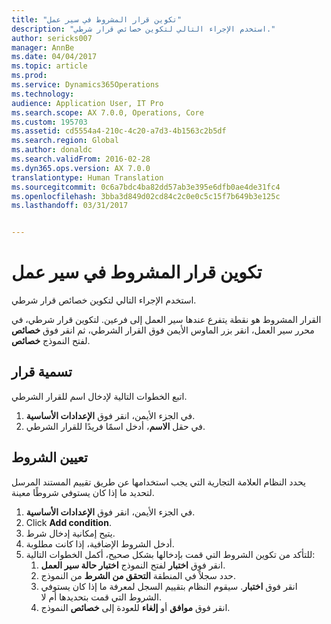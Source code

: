 ```yaml
---
title: "تكوين قرار المشروط في سير عمل"
description: "استخدم الإجراء التالي لتكوين خصائص قرار شرطي."
author: sericks007
manager: AnnBe
ms.date: 04/04/2017
ms.topic: article
ms.prod: 
ms.service: Dynamics365Operations
ms.technology: 
audience: Application User, IT Pro
ms.search.scope: AX 7.0.0, Operations, Core
ms.custom: 195703
ms.assetid: cd5554a4-210c-4c20-a7d3-4b1563c2b5df
ms.search.region: Global
ms.author: donaldc
ms.search.validFrom: 2016-02-28
ms.dyn365.ops.version: AX 7.0.0
translationtype: Human Translation
ms.sourcegitcommit: 0c6a7bdc4ba82dd57ab3e395e6dfb0ae4de31fc4
ms.openlocfilehash: 3bba3d849d02cd84c2c0e0c5c15f7b649b3e125c
ms.lasthandoff: 03/31/2017


---
```


# <a name="configure-a-conditional-decision-in-a-workflow"></a>تكوين قرار المشروط في سير عمل

استخدم الإجراء التالي لتكوين خصائص قرار شرطي.

القرار المشروط هو نقطة يتفرع عندها سير العمل إلى فرعين. لتكوين قرار شرطي، في محرر سير العمل، انقر بزر الماوس الأيمن فوق القرار الشرطي، ثم انقر فوق **خصائص** لفتح النموذج **خصائص**.

## <a name="name-a-decision"></a>تسمية قرار
اتبع الخطوات التالية لإدخال اسم للقرار الشرطي.
1.  في الجزء الأيمن، انقر فوق **الإعدادات الأساسية‬**.
2.  في حقل **الاسم**، أدخل اسمًا فريدًا للقرار الشرطي.

## <a name="set-conditions"></a> تعيين الشروط
يحدد النظام العلامة التجارية التي يجب استخدامها عن طريق تقييم المستند المرسل لتحديد ما إذا كان يستوفي شروطًا معينة.
1.  في الجزء الأيمن، انقر فوق **الإعدادات الأساسية‬**.
2.  Click **Add condition**.
3.  يتيح إمكانية إدخال شرط.
4.  أدخل الشروط الإضافية، إذا كانت مطلوبة.
5.  للتأكد من تكوين الشروط التي قمت بإدخالها بشكل صحيح، أكمل الخطوات التالية:
    1.  انقر فوق **اختبار** لفتح النموذج **اختبار حالة سير العمل**.
    2.  حدد سجلاً في المنطقة **‏‏التحقق من الشرط** من النموذج.
    3.  انقر فوق **اختبار**. سيقوم النظام بتقييم السجل لمعرفة ما إذا كان يستوفي الشروط التي قمت بتحديدها أم لا.
    4.  انقر فوق **موافق** أو **إلغاء** للعودة إلى **خصائص** النموذج.





